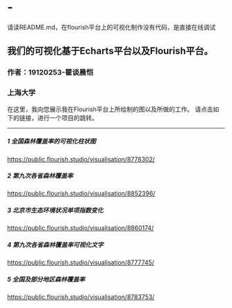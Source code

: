 # -
请读README.md，在flourish平台上的可视化制作没有代码，是直接在线调试
## 我们的可视化基于Echarts平台以及Flourish平台。
### 作者：19120253-瞿谈晨恺
### 上海大学
在这里，我向您展示我在Flourish平台上所绘制的图以及所做的工作。
请点击如下的链接，进行一个项目的跳转。
___
##### 1 全国森林覆盖率的可视化柱状图
https://public.flourish.studio/visualisation/8778302/
##### 2 第九次各省森林覆盖率
https://public.flourish.studio/visualisation/8852396/
##### 3 北京市生态环境状况单项指数变化
https://public.flourish.studio/visualisation/8860174/
##### 4 第九次各省森林覆盖率可视化文字
https://public.flourish.studio/visualisation/8777745/
##### 5 全国及部分地区森林覆盖率
https://public.flourish.studio/visualisation/8783753/

